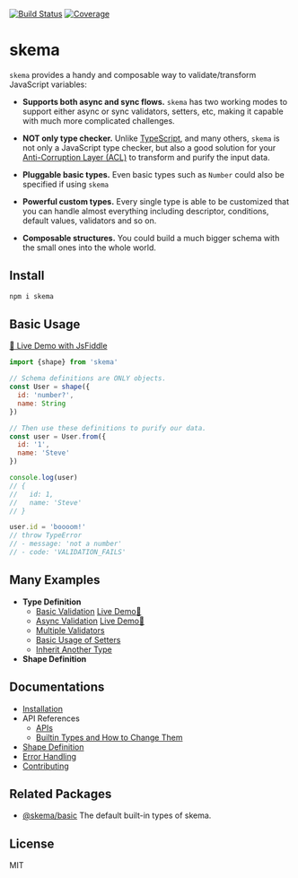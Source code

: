 [![Build Status](https://travis-ci.org/kaelzhang/skema.svg?branch=master)](https://travis-ci.org/kaelzhang/skema)
[![Coverage](https://codecov.io/gh/kaelzhang/skema/branch/master/graph/badge.svg)](https://codecov.io/gh/kaelzhang/skema)

# skema

`skema` provides a handy and composable way to validate/transform JavaScript variables:

- **Supports both async and sync flows.** `skema` has two working modes to support either async or sync validators, setters, etc, making it capable with much more complicated challenges.

- **NOT only type checker.** Unlike [TypeScript](https://www.typescriptlang.org/), and many others, `skema` is not only a JavaScript type checker, but also a good solution for your [Anti-Corruption Layer (ACL)](https://docs.microsoft.com/en-us/azure/architecture/patterns/anti-corruption-layer) to transform and purify the input data.

- **Pluggable basic types.** Even basic types such as `Number` could also be specified if using `skema`

- **Powerful custom types.** Every single type is able to be customized that you can handle almost everything including descriptor, conditions, default values, validators and so on.

- **Composable structures.** You could build a much bigger schema with the small ones into the whole world.

## Install

```sh
npm i skema
```

## Basic Usage

[🔬 Live Demo with JsFiddle](https://jsfiddle.net/kaelzhang/0r3g4ogj/)

```js
import {shape} from 'skema'

// Schema definitions are ONLY objects.
const User = shape({
  id: 'number?',
  name: String
})

// Then use these definitions to purify our data.
const user = User.from({
  id: '1',
  name: 'Steve'
})

console.log(user)
// {
//   id: 1,
//   name: 'Steve'
// }

user.id = 'boooom!'
// throw TypeError
// - message: 'not a number'
// - code: 'VALIDATION_FAILS'
```

## Many Examples

- **Type Definition**
  - [Basic Validation](./examples/basic-validation.js)  [Live Demo🔬 ](https://jsfiddle.net/kaelzhang/2au1on62/)
  - [Async Validation](./examples/async-validation.js)  [Live Demo🔬](https://jsfiddle.net/kaelzhang/1rr5asyb/)
  - [Multiple Validators](./examples/multiple-validators.js)
  - [Basic Usage of Setters](./examples/setters.js)
  - [Inherit Another Type](./examples/type-inheritance.js)
- **Shape Definition**

## Documentations

- [Installation](./doc/install.md)
- API References
  - [APIs](./doc/apis.md)
  - [Builtin Types and How to Change Them](./doc/builtins.md)
- [Shape Definition](./doc/shape.md)
- [Error Handling](,/doc/errors.md)
- [Contributing](./doc/contribute.md)

## Related Packages

- [@skema/basic](https://www.npmjs.com/package/@skema/basic) The default built-in types of skema.

## License

MIT
